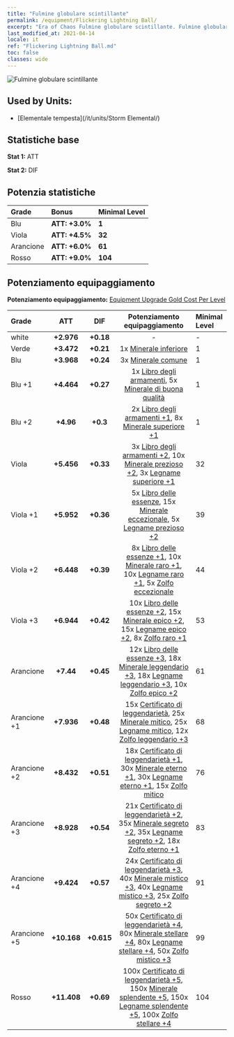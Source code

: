 ```yaml
---
title: "Fulmine globulare scintillante"
permalink: /equipment/Flickering Lightning Ball/
excerpt: "Era of Chaos Fulmine globulare scintillante. Fulmine globulare scintillante"
last_modified_at: 2021-04-14
locale: it
ref: "Flickering Lightning Ball.md"
toc: false
classes: wide
---
```


  ![Fulmine globulare scintillante](/images/e/e_9021.png)

## Used by Units:

* [Elementale tempesta](/it/units/Storm Elemental/) 


## Statistiche base
 **Stat 1:** ATT

 **Stat 2:** DIF

## Potenzia statistiche

  |     Grade    |   Bonus | Minimal Level | 
  |:-------------|:--------|:--------------| 
  | Blu | **ATT: +3.0%** | **1** | 
  | Viola | **ATT: +4.5%** | **32** | 
  | Arancione | **ATT: +6.0%** | **61** | 
  | Rosso | **ATT: +9.0%** | **104** | 


## Potenziamento equipaggiamento
 **Potenziamento equipaggiamento:** [Equipment Upgrade Gold Cost Per Level](/equipment/EquipmentUpgradeCostPerLevel/) 

  |          Grade      | ATT | DIF | Potenziamento equipaggiamento | Minimal Level |
  |:--------------------|:---------:|:---------:|:----------------:|:--------------|
  | white | **+2.976** | **+0.18** | - | - |
  | Verde | **+3.472** | **+0.21** | 1x [Minerale inferiore](/it/Items/mat_1/) | 1 |
  | Blu | **+3.968** | **+0.24** | 3x [Minerale comune](/it/Items/mat_6/) | 1 |
  | Blu +1 | **+4.464** | **+0.27** | 1x [Libro degli armamenti](/it/Items/mat_18/), 5x [Minerale di buona qualità](/it/Items/mat_12/) | 1 |
  | Blu +2 | **+4.96** | **+0.3** | 2x [Libro degli armamenti +1](/it/Items/mat_25/), 8x [Minerale superiore +1](/it/Items/mat_19/) | 1 |
  | Viola | **+5.456** | **+0.33** | 3x [Libro degli armamenti +2](/it/Items/mat_32/), 10x [Minerale prezioso +2](/it/Items/mat_26/), 3x [Legname superiore +1](/it/Items/mat_20/) | 32 |
  | Viola +1 | **+5.952** | **+0.36** | 5x [Libro delle essenze](/it/Items/mat_39/), 15x [Minerale eccezionale](/it/Items/mat_33/), 5x [Legname prezioso +2](/it/Items/mat_27/) | 39 |
  | Viola +2 | **+6.448** | **+0.39** | 8x [Libro delle essenze +1](/it/Items/mat_46/), 10x [Minerale raro +1](/it/Items/mat_40/), 10x [Legname raro +1](/it/Items/mat_41/), 5x [Zolfo eccezionale](/it/Items/mat_36/) | 44 |
  | Viola +3 | **+6.944** | **+0.42** | 10x [Libro delle essenze +2](/it/Items/mat_53/), 15x [Minerale epico +2](/it/Items/mat_47/), 15x [Legname epico +2](/it/Items/mat_48/), 8x [Zolfo raro +1](/it/Items/mat_43/) | 53 |
  | Arancione | **+7.44** | **+0.45** | 12x [Libro delle essenze +3](/it/Items/mat_60/), 18x [Minerale leggendario +3](/it/Items/mat_54/), 18x [Legname leggendario +3](/it/Items/mat_55/), 10x [Zolfo epico +2](/it/Items/mat_50/) | 61 |
  | Arancione +1 | **+7.936** | **+0.48** | 15x [Certificato di leggendarietà](/it/Items/mat_67/), 25x [Minerale mitico](/it/Items/mat_61/), 25x [Legname mitico](/it/Items/mat_62/), 12x [Zolfo leggendario +3](/it/Items/mat_57/) | 68 |
  | Arancione +2 | **+8.432** | **+0.51** | 18x [Certificato di leggendarietà +1](/it/Items/mat_74/), 30x [Minerale eterno +1](/it/Items/mat_68/), 30x [Legname eterno +1](/it/Items/mat_69/), 15x [Zolfo mitico](/it/Items/mat_64/) | 76 |
  | Arancione +3 | **+8.928** | **+0.54** | 21x [Certificato di leggendarietà +2](/it/Items/mat_81/), 35x [Minerale segreto +2](/it/Items/mat_75/), 35x [Legname segreto +2](/it/Items/mat_76/), 18x [Zolfo eterno +1](/it/Items/mat_71/) | 83 |
  | Arancione +4 | **+9.424** | **+0.57** | 24x [Certificato di leggendarietà +3](/it/Items/mat_88/), 40x [Minerale mistico +3](/it/Items/mat_82/), 40x [Legname mistico +3](/it/Items/mat_83/), 25x [Zolfo segreto +2](/it/Items/mat_78/) | 91 |
  | Arancione +5 | **+10.168** | **+0.615** | 50x [Certificato di leggendarietà +4](/it/Items/mat_95/), 80x [Minerale stellare +4](/it/Items/mat_89/), 80x [Legname stellare +4](/it/Items/mat_90/), 50x [Zolfo mistico +3](/it/Items/mat_85/) | 99 |
  | Rosso | **+11.408** | **+0.69** | 100x [Certificato di leggendarietà +5](/it/Items/mat_102/), 150x [Minerale splendente +5](/it/Items/mat_96/), 150x [Legname splendente +5](/it/Items/mat_97/), 100x [Zolfo stellare +4](/it/Items/mat_92/) | 104 |

